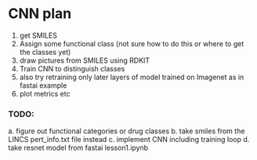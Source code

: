 # CNN plan

1. get SMILES
2. Assign some functional class (not sure how to do this or where to get the classes yet)
3. draw pictures from SMILES using RDKIT
4. Train CNN to distinguish classes
5. also try retraining only later layers of model trained on Imagenet as in fastai example
6. plot metrics etc

### TODO:
a. figure out functional categories or drug classes
b. take smiles from the LINCS pert_info.txt file instead
c. implement CNN including training loop
d. take resnet model from fastai lesson1.ipynb

